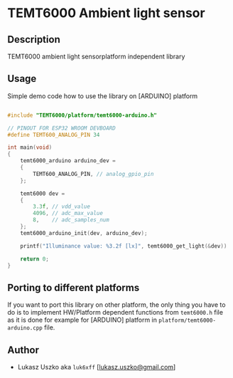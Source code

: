 # TEMT6000 Ambient light sensor

## Description
TEMT6000 ambient light sensorplatform independent library

## Usage
Simple demo code how to use the library on [ARDUINO] platform
```cpp

#include "TEMT6000/platform/temt6000-arduino.h"

// PINOUT FOR ESP32 WROOM DEVBOARD
#define TEMT600_ANALOG_PIN 34

int main(void)
{
    temt6000_arduino arduino_dev =
    {
        TEMT600_ANALOG_PIN, // analog_gpio_pin
    };

    temt6000 dev =
    {
        3.3f, // vdd_value
        4096, // adc_max_value
        8,    // adc_samples_num
    };
    temt6000_arduino_init(dev, arduino_dev);

    printf("Illuminance value: %3.2f [lx]", temt6000_get_light(&dev))

    return 0;
}
```

## Porting to different platforms
If you want to port this library on other platform, the only thing you have to do is to implement HW/Platform dependent functions from `temt6000.h` file as it is done for example for [ARDUINO] platform in `platform/temt6000-arduino.cpp` file.


## Author
* Lukasz Uszko aka `luk6xff` [lukasz.uszko@gmail.com]